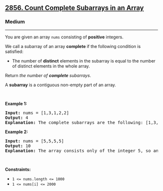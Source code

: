 <h2><a href="https://leetcode.com/problems/three-consecutive-odds">2856. Count Complete Subarrays in an Array</a></h2><h3>Medium</h3><hr><p>You are given an array <code>nums</code> consisting of <strong>positive</strong> integers.</p>

<p>We call a subarray of an array <strong>complete</strong> if the following condition is satisfied:</p>

<ul>
	<li>The number of <strong>distinct</strong> elements in the subarray is equal to the number of distinct elements in the whole array.</li>
</ul>

<p>Return <em>the number of <strong>complete</strong> subarrays</em>.</p>

<p>A <strong>subarray</strong> is a contiguous non-empty part of an array.</p>

<p>&nbsp;</p>
<p><strong class="example">Example 1:</strong></p>

<pre>
<strong>Input:</strong> nums = [1,3,1,2,2]
<strong>Output:</strong> 4
<strong>Explanation:</strong> The complete subarrays are the following: [1,3,1,2], [1,3,1,2,2], [3,1,2] and [3,1,2,2].
</pre>

<p><strong class="example">Example 2:</strong></p>

<pre>
<strong>Input:</strong> nums = [5,5,5,5]
<strong>Output:</strong> 10
<strong>Explanation:</strong> The array consists only of the integer 5, so any subarray is complete. The number of subarrays that we can choose is 10.
</pre>

<p>&nbsp;</p>
<p><strong>Constraints:</strong></p>

<ul>
	<li><code>1 &lt;= nums.length &lt;= 1000</code></li>
	<li><code>1 &lt;= nums[i] &lt;= 2000</code></li>
</ul>
